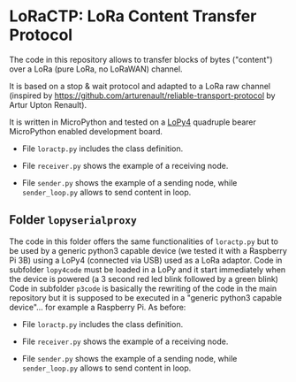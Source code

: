 # LoRaCTP: LoRa Content Transfer Protocol

The code in this repository allows to transfer blocks of bytes ("content") over a LoRa (pure LoRa, no LoRaWAN) channel.

It is based on a stop & wait protocol and adapted to a LoRa raw channel (inspired by https://github.com/arturenault/reliable-transport-protocol by Artur Upton Renault).

It is written in MicroPython and tested on a [LoPy4](https://pycom.io/product/lopy4/) quadruple bearer MicroPython enabled development board.


* File `loractp.py` includes the class definition.

* File `receiver.py` shows the example of a receiving node.

* File `sender.py` shows the example of a sending node, while  `sender_loop.py` allows to send content in loop.


## Folder `lopyserialproxy`

The code in this folder offers the same functionalities of `loractp.py`  but to be used by a generic python3 capable device (we tested it with a Raspberry Pi 3B) using a LoPy4 (connected via USB) used as a LoRa adaptor.
Code in subfolder `lopy4code` must be loaded in a LoPy and it start immediately when the device is powered (a 3 second red led blink followed by a green blink)
Code in subfolder `p3code` is basically the rewriting of the code in the main repository but it is supposed to be executed in a "generic python3 capable device"... for example a Raspberry Pi. As before:

* File `loractp.py` includes the class definition.

* File `receiver.py` shows the example of a receiving node.

* File `sender.py` shows the example of a sending node, while  `sender_loop.py` allows to send content in loop.

